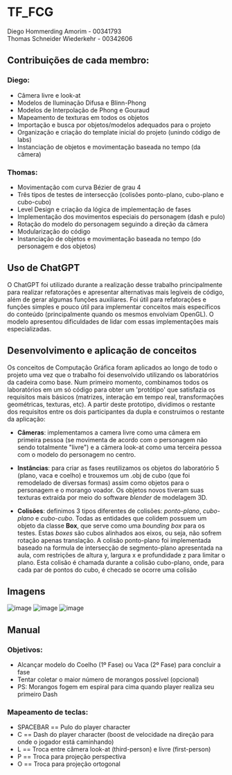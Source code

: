 # TF_FCG
Diego Hommerding Amorim     - 00341793<br/>
Thomas Schneider Wiederkehr - 00342606

## Contribuições de cada membro:
### Diego:
- Câmera livre e look-at
- Modelos de Iluminação Difusa e Blinn-Phong
- Modelos de Interpolação de Phong e Gouraud
- Mapeamento de texturas em todos os objetos
- Importação e busca por objetos/modelos adequados para o projeto
- Organização e criação do template inicial do projeto (unindo código de labs)
- Instanciação de objetos e movimentação baseada no tempo (da câmera)

### Thomas:
- Movimentação com curva Bézier de grau 4
- Três tipos de testes de intersecção (colisões ponto-plano, cubo-plano e cubo-cubo)
- Level Design e criação da lógica de implementação de fases
- Implementação dos movimentos especiais do personagem (dash e pulo)
- Rotação do modelo do personagem seguindo a direção da câmera
- Modularização do código
- Instanciação de objetos e movimentação baseada no tempo (do personagem e dos objetos)

## Uso de ChatGPT
  O ChatGPT foi utilizado durante a realização desse trabalho principalmente para realizar refatorações e apresentar alternativas mais legíveis de código, além de gerar algumas funções auxiliares. Foi útil para refatorações e funções simples e pouco útil para implementar conceitos mais específicos do conteúdo (principalmente quando os mesmos envolviam OpenGL). O modelo apresentou dificuldades de lidar com essas implementações mais especializadas.

## Desenvolvimento e aplicação de conceitos
  Os conceitos de Computação Gráfica foram aplicados ao longo de todo o projeto uma vez que o trabalho foi desenvolvido utilizando os laboratórios da cadeira como base. Num primeiro momento, combinamos todos os laboratórios em um só código para obter um 'protótipo' que satisfazia os requisitos mais básicos (matrizes, interação em tempo real, transformações geométricas, texturas, etc). A partir deste prototipo, dividimos o restante dos requisitos entre os dois participantes da dupla e construimos o restante da aplicação:
 
 - **Câmeras**: implementamos a camera livre como uma câmera em primeira pessoa (se movimenta de acordo com o personagem não sendo totalmente "livre") e a câmera look-at como uma terceira pessoa com o modelo do personagem no centro.
   
 - **Instâncias**: para criar as fases reutilizamos os objetos do laboratório 5 (plano, vaca e coelho) e trouxemos um .obj de cubo (que foi remodelado de diversas formas) assim como objetos para o personagem e o morango voador. Os objetos novos tiveram suas texturas extraída por meio do software *blender* de modelagem 3D.
   
 - **Colisões**: definimos 3 tipos diferentes de colisões: *ponto-plano*, *cubo-plano* e *cubo-cubo*. Todas as entidades que colidem possuem um objeto da classe **Box**, que serve como uma *bounding box* para os testes. Estas *boxes* são cubos alinhados aos eixos, ou seja, não sofrem rotação apenas translação. A colisão ponto-plano foi implementada baseado na formula de intersecção de segmento-plano apresentada na aula, com restrições de altura y, largura x e profundidade z para limitar o plano. Esta colisão é chamada durante a colisão cubo-plano, onde, para cada par de pontos do cubo, é checado se ocorre uma colisão 
  
## Imagens
![image](https://github.com/user-attachments/assets/bddbd83c-10f5-4941-aec1-0a57e6092136)
![image](https://github.com/user-attachments/assets/037f8af6-e994-40d9-93b1-c4ae791c533a)
![image](https://github.com/user-attachments/assets/6e116352-bb7a-435b-8075-064efc6cc30d)




## Manual
### Objetivos:
- Alcançar modelo do Coelho (1º Fase) ou Vaca (2º Fase) para concluir a fase
- Tentar coletar o maior número de morangos possível (opcional)
- PS: Morangos fogem em espiral para cima quando player realiza seu primeiro Dash
### Mapeamento de teclas:
- SPACEBAR == Pulo do player character
- C == Dash do player character (boost de velocidade na direção para onde o jogador está caminhando)
- L == Troca entre câmera look-at (third-person) e livre (first-person)
- P == Troca para projeção perspectiva
- O == Troca para projeção ortogonal
